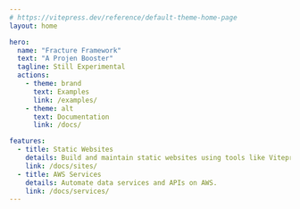 ```yaml
---
# https://vitepress.dev/reference/default-theme-home-page
layout: home

hero:
  name: "Fracture Framework"
  text: "A Projen Booster"
  tagline: Still Experimental
  actions:
    - theme: brand
      text: Examples
      link: /examples/
    - theme: alt
      text: Documentation
      link: /docs/

features:
  - title: Static Websites
    details: Build and maintain static websites using tools like Vitepress and NuxtJS
    link: /docs/sites/
  - title: AWS Services
    details: Automate data services and APIs on AWS.
    link: /docs/services/
---
```


